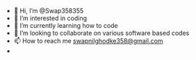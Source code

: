 - 👋 Hi, I’m @Swap358355
- 👀 I’m interested in coding
- 🌱 I’m currently learning how to code
- 💞️ I’m looking to collaborate on various software based codes
- 📫 How to reach me swapnilghodke358@gmail.com
-

<!---
Swap358355/Swap358355 is a ✨ special ✨ repository because its `README.md` (this file) appears on your GitHub profile.
You can click the Preview link to take a look at your changes.
--->
